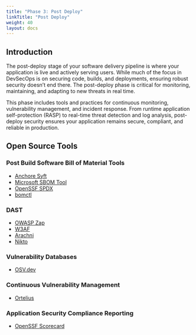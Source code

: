 ```yaml
---
title: "Phase 3: Post Deploy"
linkTitle: "Post Deploy"
weight: 40
layout: docs
---
```

## Introduction

The post-deploy stage of your software delivery pipeline is where your application is live and actively serving users. While much of the focus in DevSecOps is on securing code, builds, and deployments, ensuring robust security doesn’t end there. The post-deploy phase is critical for monitoring, maintaining, and adapting to new threats in real time.

This phase includes tools and practices for continuous monitoring, vulnerability management, and incident response. From runtime application self-protection (RASP) to real-time threat detection and log analysis, post-deploy security ensures your application remains secure, compliant, and reliable in production.

## Open Source Tools

### Post Build Software Bill of Material Tools
- [Anchore Syft](https://github.com/anchore/syft)
- [Microsoft SBOM Tool](https://github.com/microsoft/sbom-tool)
- [OpenSSF SPDX](https://github.com/opensbom-generator/spdx-sbom-generator)
- [bomctl](https://openssf.org/projects/bomctl/)

### DAST

- [OWASP Zap](https://github.com/OWASP/www-project-zap)
- [W3AF](https://github.com/andresriancho/w3af)
- [Arachni](https://github.com/Arachni/arachni)
- [Nikto](https://github.com/sullo/nikto)

### Vulnerability Databases
- [OSV.dev](https://osv.dev/)

### Continuous Vulnerability Management
- [Ortelius](https://www.ortelius.io)

### Application Security Compliance Reporting
- [OpenSSF Scorecard](https://openssf.org/projects/scorecard/)

